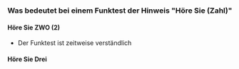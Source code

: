 

### Was bedeutet bei einem Funktest der Hinweis "Höre Sie (Zahl)"


#### Höre Sie ZWO (2)

- Der Funktest ist zeitweise verständlich


#### Höre Sie Drei
